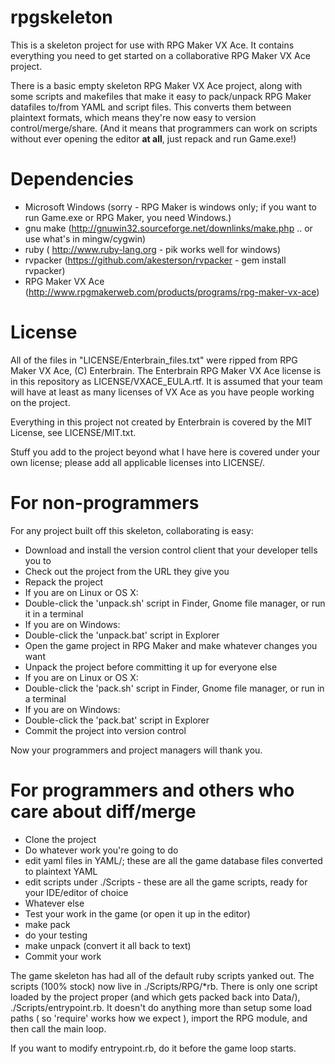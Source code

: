 rpgskeleton
===========

This is a skeleton project for use with RPG Maker VX Ace. It contains everything you need to get started on a collaborative RPG Maker VX Ace project.

There is a basic empty skeleton RPG Maker VX Ace project, along with some scripts and makefiles that make it easy to pack/unpack RPG Maker datafiles to/from YAML and script files. This converts them between plaintext formats, which means they're now easy to version control/merge/share. (And it means that programmers can work on scripts without ever opening the editor **at all**, just repack and run Game.exe!)

Dependencies
============

* Microsoft Windows (sorry - RPG Maker is windows only; if you want to run Game.exe or RPG Maker, you need Windows.)
* gnu make (http://gnuwin32.sourceforge.net/downlinks/make.php .. or use what's in mingw/cygwin)
* ruby ( http://www.ruby-lang.org - pik works well for windows)
* rvpacker (https://github.com/akesterson/rvpacker - gem install rvpacker)
* RPG Maker VX Ace (http://www.rpgmakerweb.com/products/programs/rpg-maker-vx-ace)

License
=======

All of the files in "LICENSE/Enterbrain_files.txt" were ripped from RPG Maker VX Ace, (C) Enterbrain. The Enterbrain RPG Maker VX Ace license is in this repository as LICENSE/VXACE_EULA.rtf. It is assumed that your team will have at least as many licenses of VX Ace as you have people working on the project.

Everything in this project not created by Enterbrain is covered by the MIT License, see LICENSE/MIT.txt.

Stuff you add to the project beyond what I have here is covered under your own license; please add all applicable licenses into LICENSE/.

For non-programmers
===================

For any project built off this skeleton, collaborating is easy:

* Download and install the version control client that your developer tells you to
* Check out the project from the URL they give you
* Repack the project
 * If you are on Linux or OS X:
  * Double-click the 'unpack.sh' script in Finder, Gnome file manager, or run it in a terminal
 * If you are on Windows:
  * Double-click the 'unpack.bat' script in Explorer
* Open the game project in RPG Maker and make whatever changes you want
* Unpack the project before committing it up for everyone else
 * If you are on Linux or OS X:
  * Double-click the 'pack.sh' script in Finder, Gnome file manager, or run in a terminal
 * If you are on Windows:
  * Double-click the 'pack.bat' script in Explorer
* Commit the project into version control

Now your programmers and project managers will thank you.

For programmers and others who care about diff/merge
====================================================

* Clone the project
* Do whatever work you're going to do
 * edit yaml files in YAML/; these are all the game database files converted to plaintext YAML
 * edit scripts under ./Scripts - these are all the game scripts, ready for your IDE/editor of choice
 * Whatever else
* Test your work in the game (or open it up in the editor)
 * make pack
 * do your testing
 * make unpack (convert it all back to text)
* Commit your work

The game skeleton has had all of the default ruby scripts yanked out. The scripts (100% stock) now live in ./Scripts/RPG/*rb. There is only one script loaded by the project proper (and which gets packed back into Data/), ./Scripts/entrypoint.rb. It doesn't do anything more than setup some load paths ( so 'require' works how we expect ), import the RPG module, and then call the main loop.

If you want to modify entrypoint.rb, do it before the game loop starts.
